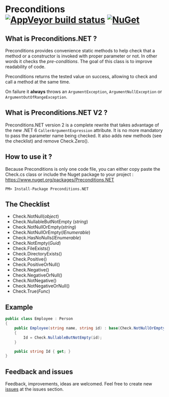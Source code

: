 # Preconditions [![AppVeyor build status](https://ci.appveyor.com/api/projects/status/p1qsj8wt27023w0u/branch/master?svg=true)](https://ci.appveyor.com/project/lecaillon/preconditions/branch/master) [![NuGet](https://buildstats.info/nuget/Preconditions.NET)](https://www.nuget.org/packages/Preconditions.NET)

## What is Preconditions.NET ?

Preconditions provides convenience static methods to help check that a method or a constructor is invoked with proper parameter or not. In other words it checks the *pre-conditions*. The goal of this class is to improve readability of code.

Preconditions returns the tested value on success, allowing to check and call a method at the same time.

On failure it **always** throws an `ArgumentException`, `ArgumentNullException` or `ArgumentOutOfRangeException`.

## What is Preconditions.NET V2 ?

Preconditions.NET version 2 is a complete rewrite that takes advantage of the new .NET 6 `CallerArgumentExpression` attribute.
It is no more mandatory to pass the parameter name being checked.
It also adds new methods (see the checklist) and remove Check.Zero().

## How to use it ?

Because Preconditions is only one code file, you can either copy paste the Check.cs class or include the Nuget package to your project :
https://www.nuget.org/packages/Preconditions.NET
```
PM> Install-Package Preconditions.NET
```

## The Checklist

- Check.NotNull(*object*)
- Check.NullableButNotEmpty (*string*)
- Check.NotNullOrEmpty(*string*)
- Check.NotNullOrEmpty(*IEnumerable*)
- Check.HasNoNulls(*IEnumerable*)
- Check.NotEmpty(*Guid*)
- Check.FileExists()
- Check.DirectoryExists()
- Check.Positive()
- Check.PositiveOrNull()
- Check.Negative()
- Check.NegativeOrNull()
- Check.NotNegative()
- Check.NotNegativeOrNull()
- Check.True(*Func<bool>*)

## Example

```c#
public class Employee : Person
{
    public Employee(string name, string id) : base(Check.NotNullOrEmpty(name))
    {
        Id = Check.NullableButNotEmpty(id);
    }

    public string Id { get; }
}
```

## Feedback and issues
Feedback, improvements, ideas are welcomed.
Feel free to create new [issues](https://github.com/lecaillon/Preconditions/issues) at the issues section.
